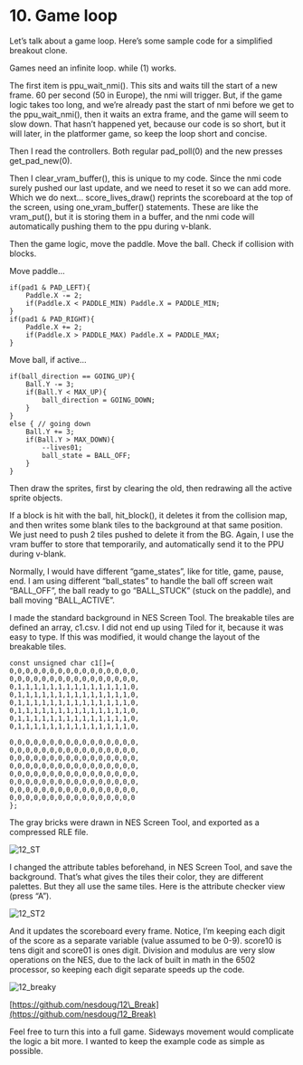# 10. Game loop

Let’s talk about a game loop. Here’s some sample code for a simplified breakout clone.

Games need an infinite loop. while \(1\) works.

The first item is ppu\_wait\_nmi\(\). This sits and waits till the start of a new frame. 60 per second \(50 in Europe\), the nmi will trigger. But, if the game logic takes too long, and we’re already past the start of nmi before we get to the ppu\_wait\_nmi\(\), then it waits an extra frame, and the game will seem to slow down. That hasn’t happened yet, because our code is so short, but it will later, in the platformer game, so keep the loop short and concise.

Then I read the controllers. Both regular pad\_poll\(0\) and the new presses get\_pad\_new\(0\).

Then I clear\_vram\_buffer\(\), this is unique to my code. Since the nmi code surely pushed our last update, and we need to reset it so we can add more. Which we do next… score\_lives\_draw\(\) reprints the scoreboard at the top of the screen, using one\_vram\_buffer\(\) statements. These are like the vram\_put\(\), but it is storing them in a buffer, and the nmi code will automatically pushing them to the ppu during v-blank.

Then the game logic, move the paddle. Move the ball. Check if collision with blocks.

Move paddle…

```text
if(pad1 & PAD_LEFT){
    Paddle.X -= 2;
    if(Paddle.X < PADDLE_MIN) Paddle.X = PADDLE_MIN;
}
if(pad1 & PAD_RIGHT){
    Paddle.X += 2;
    if(Paddle.X > PADDLE_MAX) Paddle.X = PADDLE_MAX;
}
```

Move ball, if active…

```text
if(ball_direction == GOING_UP){
    Ball.Y -= 3;
    if(Ball.Y < MAX_UP){
        ball_direction = GOING_DOWN;
    }
}
else { // going down
    Ball.Y += 3;
    if(Ball.Y > MAX_DOWN){
        --lives01;
        ball_state = BALL_OFF;
    }
}
```

Then draw the sprites, first by clearing the old, then redrawing all the active sprite objects.

If a block is hit with the ball, hit\_block\(\), it deletes it from the collision map, and then writes some blank tiles to the background at that same position. We just need to push 2 tiles pushed to delete it from the BG. Again, I use the vram buffer to store that temporarily, and automatically send it to the PPU during v-blank.

Normally, I would have different “game\_states”, like for title, game, pause, end. I am using different “ball\_states” to handle the ball off screen wait “BALL\_OFF”, the ball ready to go “BALL\_STUCK” \(stuck on the paddle\), and ball moving “BALL\_ACTIVE”.

I made the standard background in NES Screen Tool. The breakable tiles are defined an array, c1.csv. I did not end up using Tiled for it, because it was easy to type. If this was modified, it would change the layout of the breakable tiles.

```text
const unsigned char c1[]={
0,0,0,0,0,0,0,0,0,0,0,0,0,0,0,0,
0,0,0,0,0,0,0,0,0,0,0,0,0,0,0,0,
0,1,1,1,1,1,1,1,1,1,1,1,1,1,1,0,
0,1,1,1,1,1,1,1,1,1,1,1,1,1,1,0,
0,1,1,1,1,1,1,1,1,1,1,1,1,1,1,0,
0,1,1,1,1,1,1,1,1,1,1,1,1,1,1,0,
0,1,1,1,1,1,1,1,1,1,1,1,1,1,1,0,
0,1,1,1,1,1,1,1,1,1,1,1,1,1,1,0,

0,0,0,0,0,0,0,0,0,0,0,0,0,0,0,0,
0,0,0,0,0,0,0,0,0,0,0,0,0,0,0,0,
0,0,0,0,0,0,0,0,0,0,0,0,0,0,0,0,
0,0,0,0,0,0,0,0,0,0,0,0,0,0,0,0,
0,0,0,0,0,0,0,0,0,0,0,0,0,0,0,0,
0,0,0,0,0,0,0,0,0,0,0,0,0,0,0,0,
0,0,0,0,0,0,0,0,0,0,0,0,0,0,0,0,
0,0,0,0,0,0,0,0,0,0,0,0,0,0,0,0
};
```

The gray bricks were drawn in NES Screen Tool, and exported as a compressed RLE file.

![12\_ST](https://nesdoug.files.wordpress.com/2018/09/12_st.png?w=924)

I changed the attribute tables beforehand, in NES Screen Tool, and save the background. That’s what gives the tiles their color, they are different palettes. But they all use the same tiles. Here is the attribute checker view \(press “A”\).

![12\_ST2](https://nesdoug.files.wordpress.com/2018/09/12_st2.png?w=924)

And it updates the scoreboard every frame. Notice, I’m keeping each digit of the score as a separate variable \(value assumed to be 0-9\). score10 is tens digit and score01 is ones digit. Division and modulus are very slow operations on the NES, due to the lack of built in math in the 6502 processor, so keeping each digit separate speeds up the code.

![12\_breaky](https://nesdoug.files.wordpress.com/2018/09/12_breaky.png?w=924)

[https://github.com/nesdoug/12\_Break](https://github.com/nesdoug/12_Break)

Feel free to turn this into a full game. Sideways movement would complicate the logic a bit more. I wanted to keep the example code as simple as possible.

